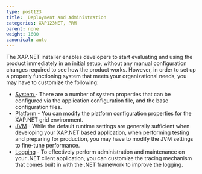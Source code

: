 ```yaml
---
type: post123
title:  Deployment and Administration
categories: XAP123NET, PRM
parent: none
weight: 1600
canonical: auto
---
```





The XAP.NET installer enables developers to start evaluating and using the product immediately in an initial setup, without any manual configuration changes required to see how the product works. However, in order to set up a properly functioning system that meets your organizational needs, you may have to customize the following:


- [System ](./system-configuration.html) - There are a number of system properties that can be configured via the application configuration file, and the base configuration files.
- [Platform ](./system-configuration-list.html) - You can modify the platform configuration properties for the XAP.NET grid environment.
- [JVM](./jvm-configuration.html) - While the default runtime settings are generally sufficient when developing your XAP.NET based application, when performing testing and preparing for production, you may have to modify the JVM settings to fine-tune performance.
- [Logging](./log-configuration.html) - To effectively perform administration and maintenance on your .NET client application, you can customize the tracing mechanism that comes built in with the .NET framework to improve the logging.






